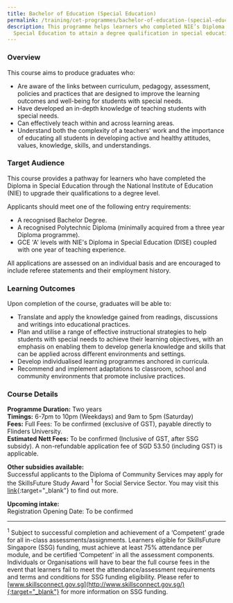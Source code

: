 ```yaml
---
title: Bachelor of Education (Special Education)
permalink: /training/cet-programmes/bachelor-of-education-(special-education)/
description: This programme helps learners who completed NIE’s Diploma in
  Special Education to attain a degree qualification in special education.
---
```

### Overview

This course aims to produce graduates who:

-   Are aware of the links between curriculum, pedagogy, assessment, policies and practices that are designed to improve the learning outcomes and well-being for students with special needs.
-   Have developed an in-depth knowledge of teaching students with special needs.
-   Can effectively teach within and across learning areas.
-   Understand both the complexity of a teachers' work and the importance of educating all students in developing active and healthy attitudes, values, knowledge, skills, and understandings.

### Target Audience

This course provides a pathway for learners who have completed the Diploma in Special Education through the National Institute of Education (NIE) to upgrade their qualifications to a degree level.  
  
Applicants should meet one of the following entry requirements:

-   A recognised Bachelor Degree.
-   A recognised Polytechnic Diploma (minimally acquired from a three year Diploma programme).
-   GCE 'A' levels with NIE's Diploma in Special Education (DISE) coupled with one year of teaching experience.

All applications are assessed on an individual basis and are encouraged to include referee statements and their employment history.

### Learning Outcomes

Upon completion of the course, graduates will be able to:

-   Translate and apply the knowledge gained from readings, discussions and writings into educational practices.
-   Plan and utilise a range of effective instructional strategies to help students with special needs to achieve their learning objectives, with an emphasis on enabling them to develop generla knowledge and skills that can be applied across different environments and settings.
-   Develop individualised learning programmes anchored in curricula.
-   Recommend and implement adaptations to classroom, school and community environments that promote inclusive practices.

### Course Details

**Programme Duration:** Two years  
**Timings:**  6-7pm to 10pm (Weekdays) and 9am to 5pm (Saturday)  
**Fees:** Full Fees: To be confirmed (exclusive of GST), payable directly to Flinders University.    
**Estimated Nett Fees:**  To be confirmed (Inclusive of GST, after SSG subsidy). A non-refundable application fee of SGD 53.50 (including GST) is applicable.  
  
**Other subsidies available:**  
Successful applicants to the Diploma of Community Services may apply for the SkillsFuture Study Award <sup>1</sup> for Social Service Sector. You may visit this [link](http://www.skillsfuture.sg/studyawards/){:target="_blank"} to find out more.  
  
**Upcoming intake:**  
Registration Opening Date: To be confirmed  

----------

<sup>1</sup> Subject to successful completion and achievement of a ‘Competent’ grade for all in-class assessments/assignments. Learners eligible for SkillsFuture Singapore (SSG) funding, must achieve at least 75% attendance per module, and be certified ‘Competent’ in all the assessment components. Individuals or Organisations will have to bear the full course fees in the event that learners fail to meet the attendance/assessment requirements and terms and conditions for SSG funding eligibility. Please refer to [www.skillsconnect.gov.sg](http://www.skillsconnect.gov.sg/){:target="_blank"}    for more information on SSG funding.